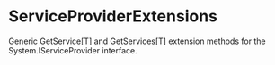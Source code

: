 ServiceProviderExtensions
=========================

Generic GetService[T] and GetServices[T] extension methods for the System.IServiceProvider interface.